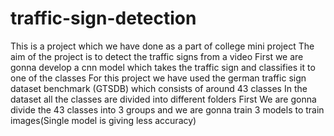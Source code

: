 # traffic-sign-detection
This is a project which we have done as a part of college mini project
The aim of the project is to detect the traffic signs from a video
First we are gonna develop a cnn model which takes the traffic sign and classifies it to one of the classes
For this project we have used the german traffic sign dataset benchmark (GTSDB) which consists of around 43 classes In the dataset all the classes are divided into different folders
First We are gonna divide the 43 classes into 3 groups and we are gonna train 3 models to train images(Single model is giving less accuracy)
